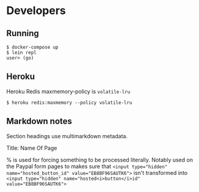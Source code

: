 # Developers

## Running

```console
$ docker-compose up
$ lein repl
user> (go)
```

## Heroku

Heroku Redis maxmemory-policy is `volatile-lru`

```console
$ heroku redis:maxmemory --policy volatile-lru
```

## Markdown notes

Section headings use multimarkdown metadata.

Title: Name Of Page



% is used for forcing something to be processed literally. Notably used on the Paypal form pages to makes sure that `<input type="hidden" name="hosted_button_id" value="EB8BF96SAUTK6">` isn't transformed into `<input type="hidden" name="hosted<i>button</i>id" value="EB8BF96SAUTK6">`
